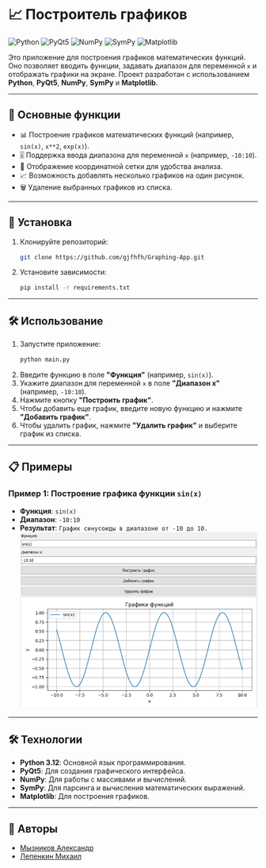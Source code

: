 # 📈 **Построитель графиков**

![Python](https://img.shields.io/badge/python-3.12-blue)
![PyQt5](https://img.shields.io/badge/PyQt5-UI-orange)
![NumPy](https://img.shields.io/badge/NumPy-Math-green)
![SymPy](https://img.shields.io/badge/SymPy-Parsing-yellow)
![Matplotlib](https://img.shields.io/badge/Matplotlib-Plotting-red)

Это приложение для построения графиков математических функций. Оно позволяет вводить функции, задавать диапазон для переменной `x` и отображать графики на экране. Проект разработан с использованием **Python**, **PyQt5**, **NumPy**, **SymPy** и **Matplotlib**.

---

## 🌟 **Основные функции**

- 📊 Построение графиков математических функций (например, `sin(x)`, `x**2`, `exp(x)`).
- 🎚️ Поддержка ввода диапазона для переменной `x` (например, `-10:10`).
- 📏 Отображение координатной сетки для удобства анализа.
- 📈 Возможность добавлять несколько графиков на один рисунок.
- 🗑️ Удаление выбранных графиков из списка.

---

## 🚀 **Установка**

1. Клонируйте репозиторий:
   ```bash
   git clone https://github.com/gjfhfh/Graphing-App.git
   ```
2. Установите зависимости:
   ```bash
   pip install -r requirements.txt
   ```

---

## 🛠️ **Использование**

1. Запустите приложение:
   ```bash
   python main.py
   ```
2. Введите функцию в поле **"Функция"** (например, `sin(x)`).
3. Укажите диапазон для переменной `x` в поле **"Диапазон x"** (например, `-10:10`).
4. Нажмите кнопку **"Построить график"**.
5. Чтобы добавить еще график, введите новую функцию и нажмите **"Добавить график"**.
6. Чтобы удалить график, нажмите **"Удалить график"** и выберите график из списка.

---

## 📋 **Примеры**

### Пример 1: Построение графика функции `sin(x)`
- **Функция**: `sin(x)`
- **Диапазон**: `-10:10`
- **Результат**: `График синусоиды в диапазоне от -10 до 10.`
![Пример графика](screenshots/example.png)
---

## 🛠️ **Технологии**

- **Python 3.12**: Основной язык программирования.
- **PyQt5**: Для создания графического интерфейса.
- **NumPy**: Для работы с массивами и вычислений.
- **SymPy**: Для парсинга и вычисления математических выражений.
- **Matplotlib**: Для построения графиков.

---

## 👥 **Авторы**

- [Мызников Александр](https://github.com/gjfhfh)
- [Лепенкин Михаил](https://github.com/mihaillepenkin)
